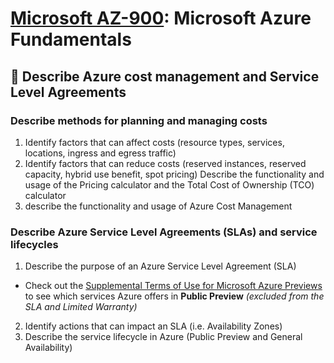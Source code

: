 # [Microsoft AZ-900](az-900-index.md): Microsoft Azure Fundamentals

## 🤑 Describe Azure cost management and Service Level Agreements

### Describe methods for planning and managing costs
1. Identify factors that can affect costs (resource types, services, locations, ingress and egress traffic)
2. Identify factors that can reduce costs (reserved instances, reserved capacity, hybrid use benefit, spot pricing) Describe the functionality and usage of the Pricing calculator and the Total Cost of Ownership (TCO) calculator
3. describe the functionality and usage of Azure Cost Management

### Describe Azure Service Level Agreements (SLAs) and service lifecycles
1. Describe the purpose of an Azure Service Level Agreement (SLA)
+ Check out the [Supplemental Terms of Use for Microsoft Azure Previews](https://azure.microsoft.com/en-us/support/legal/preview-supplemental-terms/) to see which services Azure offers in **Public Preview** _(excluded from the SLA and Limited Warranty)_
2. Identify actions that can impact an SLA (i.e. Availability Zones)
3. Describe the service lifecycle in Azure (Public Preview and General Availability)
